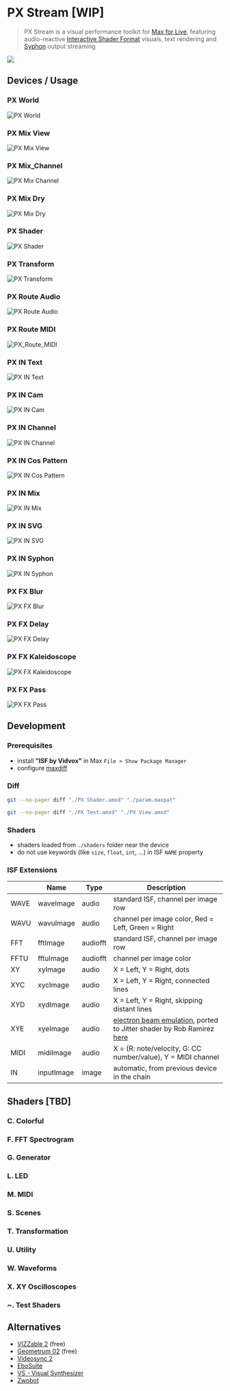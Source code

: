 # PX Stream [WIP]

> PX Stream is a visual performance toolkit for [Max for Live](https://www.ableton.com/en/live/max-for-live/),
> featuring audio-reactive [Interactive Shader Format](https://www.interactiveshaderformat.com/) visuals,
> text rendering and [Syphon](https://syphon.info/) output streaming

![](./assets/banner.gif)

## Devices / Usage

### PX World

![PX World](assets/devices/PX_World_v1.jpg)

### PX Mix View

![PX Mix View](assets/devices/PX_Mix_View_v1.jpg)

### PX Mix_Channel

![PX Mix Channel](assets/devices/PX_Mix_Channel_v1.jpg)

### PX Mix Dry

![PX Mix Dry](assets/devices/PX_Mix_Dry_v1.jpg)

### PX Shader

![PX Shader](assets/devices/PX_Shader_v1.jpg)

### PX Transform

![PX Transform](assets/devices/PX_Transform_v1.jpg)

### PX Route Audio

![PX Route Audio](assets/devices/PX_Route_Audio_v1.jpg)

### PX Route MIDI

![PX_Route_MIDI](assets/devices/PX_Route_MIDI_v1.jpg)

### PX IN Text

![PX IN Text](assets/devices/PX_IN_Text_v1.jpg)

### PX IN Cam

![PX IN Cam](assets/devices/PX_IN_Cam_v1.jpg)

### PX IN Channel

![PX IN Channel](assets/devices/PX_IN_Channel_v1.jpg)

### PX IN Cos Pattern

![PX IN Cos Pattern](assets/devices/PX_IN_Cos_Pattern_v1.jpg)

### PX IN Mix

![PX IN Mix](assets/devices/PX_IN_Mix_v1.jpg)

### PX IN SVG

![PX IN SVG](assets/devices/PX_IN_SVG_v1.jpg)

### PX IN Syphon

![PX IN Syphon](assets/devices/PX_IN_Syphon_v1.jpg)

### PX FX Blur

![PX FX Blur](assets/devices/PX_FX_Blur_v1.jpg)

### PX FX Delay

![PX FX Delay](assets/devices/PX_FX_Delay_v1.jpg)

### PX FX Kaleidoscope

![PX FX Kaleidoscope](assets/devices/PX_FX_Kaleidoscope_v1.jpg)

### PX FX Pass

![PX FX Pass](assets/devices/PX_FX_Pass_v1.jpg)

## Development

### Prerequisites

- install __"ISF by Vidvox"__ in Max `File > Show Package Manager`
- configure [maxdiff](https://github.com/Ableton/maxdevtools/tree/main/maxdiff)

### Diff

```bash
git --no-pager diff "./PX Shader.amxd" "./param.maxpat"
```

```bash
git --no-pager diff "./PX Text.amxd" "./PX View.amxd"
```

### Shaders

- shaders loaded from `./shaders` folder near the device
- do not use keywords (like `size`, `float`, `int`, ...) in ISF `NAME` property

### ISF Extensions

|      | Name       | Type     | Description                                                                                                                                                                                           |
|------|------------|----------|-------------------------------------------------------------------------------------------------------------------------------------------------------------------------------------------------------|
| WAVE | waveImage  | audio    | standard ISF, channel per image row                                                                                                                                                                   |
| WAVU | wavuImage  | audio    | channel per image color, Red = Left, Green = Right                                                                                                                                                    |
| FFT  | fftImage   | audiofft | standard ISF, channel per image row                                                                                                                                                                   |
| FFTU | fftuImage  | audiofft | channel per image color                                                                                                                                                                               |
| XY   | xyImage    | audio    | X = Left, Y = Right, dots                                                                                                                                                                             |
| XYC  | xycImage   | audio    | X = Left, Y = Right, connected lines                                                                                                                                                                  |
| XYD  | xydImage   | audio    | X = Left, Y = Right, skipping distant lines                                                                                                                                                           |
| XYE  | xyeImage   | audio    | [electron beam emulation](https://m1el.github.io/woscope-how/), ported to Jitter shader by Rob Ramirez [here](https://discord.com/channels/289378508247924738/351004699811512322/1407790819183956109) |
| MIDI | midiImage  | audio    | X = (R: note/velocity, G: CC number/value), Y = MIDI channel                                                                                                                                          |
| IN   | inputImage | image    | automatic, from previous device in the chain                                                                                                                                                          |

## Shaders [TBD]

### C. Colorful

### F. FFT Spectrogram

### G. Generator

### L. LED

### M. MIDI

### S. Scenes

### T. Transformation

### U. Utility

### W. Waveforms

### X. XY Oscilloscopes

### ~. Test Shaders

## Alternatives

- [VIZZable 2](https://github.com/zealtv/VIZZable-2) (free)
- [Geometrum 02](https://artekniks.gumroad.com/l/geometrum) (free)
- [Videosync 2](https://videosync.showsync.com/)
- [EboSuite](https://www.ebosuite.com/)
- [VS - Visual Synthesizer](https://www.imaginando.pt/products/vs-visual-synthesizer)
- [Zwobot](https://www.zwobotmax.com/)
